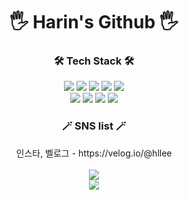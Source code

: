 <div align="center">
  
<!-- ![header](https://capsule-render.vercel.app/api?type=Waving&color=F1BDB0&height=200&section=header&text=하린's&nbsp;github&fontColor=ffffff&fontSize=70&animation=fadeIn&fontAlignY=55) -->

  <h1> 🖐️ Harin's Github 🖐️</h1>
  
<!--[![Hits](https://hits.seeyoufarm.com/api/count/incr/badge.svg?url=https://github.com/hlleee&count_bg=%23E46F90&title_bg=%23555555&icon=github.svg&icon_color=%23E7E7E7&title=hits&edge_flat=false)](https://hits.seeyoufarm.com) -->

  

  
<h3 align="center"> 🛠 Tech Stack 🛠 </h3>
<img src="https://img.shields.io/badge/c-A8B9CC?style=for-the-badge&logo=C&logoColor=white">
<img src="https://img.shields.io/badge/JAVA-007396?style=for-the-badge&logo=java&logoColor=white">
<img src="https://img.shields.io/badge/android-3DDC84?style=for-the-badge&logo=android&logoColor=white">
<img src="https://img.shields.io/badge/javascript-F7DF1E?style=for-the-badge&logo=javascript&logoColor=black">
<img src="https://img.shields.io/badge/node.js-339933?style=for-the-badge&logo=nodedotjs&logoColor=white">
<br>
<img src="https://img.shields.io/badge/html-E34F26?style=for-the-badge&logo=html5&logoColor=white">
<img src="https://img.shields.io/badge/css-1572B6?style=for-the-badge&logo=css3&logoColor=white">
<img src="https://img.shields.io/badge/oracle-F80000?style=for-the-badge&logo=oracle&logoColor=white">
<img src="https://img.shields.io/badge/mysql-4479A1?style=for-the-badge&logo=mysql&logoColor=white">



<br>

<h3 align="center"> 🪄 SNS list 🪄 </h3>
<!-- <a href="https://instagram.com/alpox.dev">
    <img 
        src="http://img.shields.io/badge/-Instagram-black?style=flat&logo=Instagram&link=https://instagram.com/alpox.dev/"
        style="height : auto; margin-left : 10px; margin-right : 10px;"/>
</a> -->
인스타, 벨로그 - https://velog.io/@hllee



<br>
<br>

<!--  ![하린's GitHub stats](https://github-readme-stats.vercel.app/api?username=hlleee&show_icons=true&theme=gruvbox_light) --!>

<img src="https://github-readme-stats.vercel.app/api/top-langs/?username=hlleee&layout=compact">
  
<br>
  
<img src="https://ghchart.rshah.org/ffa500/hlleee" />
<!-- FFA500 -->

</div>


